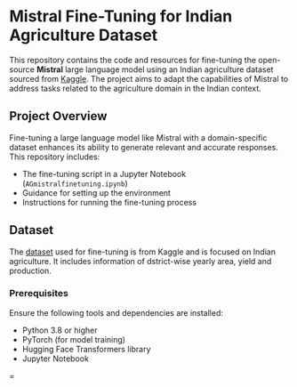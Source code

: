 # Mistral Fine-Tuning for Indian Agriculture Dataset

This repository contains the code and resources for fine-tuning the open-source **Mistral** large language model using an Indian agriculture dataset sourced from [Kaggle](https://www.kaggle.com). The project aims to adapt the capabilities of Mistral to address tasks related to the agriculture domain in the Indian context.

## Project Overview

Fine-tuning a large language model like Mistral with a domain-specific dataset enhances its ability to generate relevant and accurate responses. This repository includes:
- The fine-tuning script in a Jupyter Notebook (`AGmistralfinetuning.ipynb`)
- Guidance for setting up the environment
- Instructions for running the fine-tuning process

## Dataset

The [dataset](https://www.kaggle.com/datasets/vineetkukreti/indian-agriculture-dataset) used for fine-tuning is from Kaggle and is focused on Indian agriculture. It includes information of dstrict-wise yearly area, yield and production.


### Prerequisites

Ensure the following tools and dependencies are installed:

- Python 3.8 or higher
- PyTorch (for model training)
- Hugging Face Transformers library
- Jupyter Notebook


=
